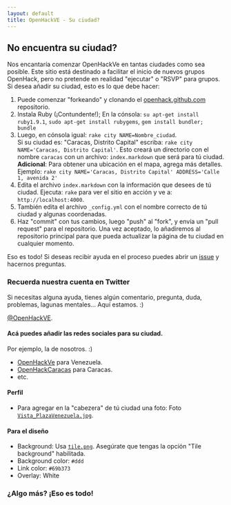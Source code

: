```yaml
---
layout: default
title: OpenHackVE - Su ciudad?
---
```


## No encuentra su ciudad?

Nos encantaría comenzar OpenHackVe en tantas ciudades como sea posible. Este sitio está destinado a facilitar el inicio de nuevos grupos OpenHack, pero no pretende en realidad "ejecutar" o "RSVP" para grupos. Si desea añadir su ciudad, esto es lo que debe hacer:

1. Puede comenzar "forkeando" y clonando el [openhack.github.com](https://github.com/openhack/openhack.github.com) repositorio.
2. Instala Ruby (¡Contundente!); En la cónsola: `su apt-get install ruby1.9.1`, `sudo apt-get install rubygems`, `gem install bundler; bundle`
3. Luego, en cónsola igual: `rake city NAME=Nombre_ciudad`.<br />Si su ciudad es: "Caracas, Distrito Capital" escriba: `rake city NAME='Caracas, Distrito Capital'`. Esto creará un directorio con el nombre `caracas` con un archivo: `index.markdown` que será para tú ciudad. __Adicional__: Para obtener una ubicación en el mapa, agrega más detalles. Ejemplo: `rake city NAME='Caracas, Distrito Capital' ADDRESS='Calle 1, avenida 2'`
4. Edita el archivo `index.markdown` con la información que desees de tú ciudad. Ejecuta: `rake` para ver el sitio en acción y ve a: `http://localhost:4000`.
5. También edita el archivo `_config.yml` con el nombre correcto de tú ciudad y algunas coordenadas.
6. Haz "commit" con tus cambios, luego "push" al "fork", y envía un "pull request" para el repositorio. Una vez aceptado, lo añadiremos al repositorio principal para que pueda actualizar la página de tu ciudad en cualquier momento.

Eso es todo! Si deseas recibir ayuda en el proceso puedes abrir un [issue](https://github.com/openhack/openhack.github.com/issues) y hacernos preguntas.

### Recuerda nuestra cuenta en Twitter

Si necesitas alguna ayuda, tienes algún comentario, pregunta, duda, problemas, lagunas mentales... 
Aquí estamos. :)

 [@OpenHackVE](https://twitter.com/OpenHackVE).

#### Acá puedes añadir las redes sociales para su ciudad.

Por ejemplo, la de nosotros. :)

* [OpenHackVe](https://twitter.com/OpenHackVe) para Venezuela.
* [OpenHackCaracas](https://twitter.com/OpenHackCaracas) para Caracas.
* etc.

#### Perfil

* Para agregar en la "cabezera" de tú ciudad una foto:
	 Foto [`Vista_PlazaVenezuela.jpg`](/images/Vista_PlazaVenezuela.jpg).


#### Para el diseño

* Background: Usa [`tile.png`](/images/tile.png).  Asegúrate que tengas la opción "Tile background" habilitada.
* Background color: `#ddd`
* Link color: `#69b373`
* Overlay: White


### ¿Algo más? ¡Eso es todo! 
